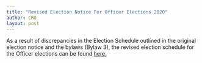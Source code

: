 ```yaml
---
title: "Revised Election Notice For Officer Elections 2020"
author: CRO
layout: post
---
```


As a result of discrepancies in the Election Schedule outlined in the original election notice and the bylaws (Bylaw 3), the revised election schedule for the Officer elections can be found <a href="https://drive.google.com/open?id=18kZmTUIYmRbbgBdbdgz_doIrYws55sDy"> here.</a>